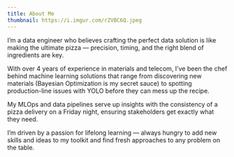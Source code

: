 ```yaml
---
title: About Me
thumbnail: https://i.imgur.com/rZVBC6Q.jpeg
---
```

I’m a data engineer who believes crafting the perfect data solution is like making the ultimate pizza — precision, timing, and the right blend of ingredients are key. 

With over 4 years of experience in materials and telecom, I’ve been the chef behind machine learning solutions that range from discovering new materials (Bayesian Optimization is my secret sauce) to spotting production-line issues with YOLO before they can mess up the recipe.

My MLOps and data pipelines serve up insights with the consistency of a pizza delivery on a Friday night, ensuring stakeholders get exactly what they need. 

I’m driven by a passion for lifelong learning — always hungry to add new skills and ideas to my toolkit and find fresh approaches to any problem on the table.
